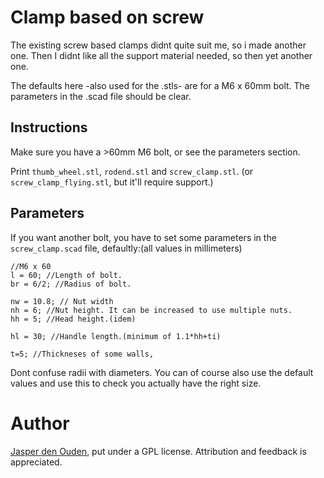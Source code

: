 
# Clamp based on screw
The existing screw based clamps didnt quite suit me, so i made another one.
Then I didnt like all the support material needed, so then yet another one.

The defaults here -also used for the .stls- are for a M6 x 60mm bolt. The 
parameters in the .scad file should be clear.

## Instructions
Make sure you have a >60mm M6 bolt, or see the parameters section.

Print `thumb_wheel.stl`, `rodend.stl` and `screw_clamp.stl`.
(or `screw_clamp_flying.stl`, but it'll require support.)

## Parameters
If you want another bolt, you have to set some parameters in the `screw_clamp.scad`
file, defaultly:(all values in millimeters)

    //M6 x 60
    l = 60; //Length of bolt.
    br = 6/2; //Radius of bolt.
    
    nw = 10.8; // Nut width
    nh = 6; //Nut height. It can be increased to use multiple nuts.
    hh = 5; //Head height.(idem)

    hl = 30; //Handle length.(minimum of 1.1*hh+ti)
        
    t=5; //Thickneses of some walls,

Dont confuse radii with diameters. You can of course also use the default values
and use this to check you actually have the right size.

# Author
[Jasper den Ouden](http://ojasper.nl/), put under a GPL license. Attribution and
feedback is appreciated.
